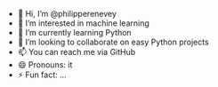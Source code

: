 - 👋 Hi, I’m @philipperenevey
- 👀 I’m interested in machine learning
- 🌱 I’m currently learning Python
- 💞️ I’m looking to collaborate on easy Python projects
- 📫 You can reach me via GitHub
- 😄 Pronouns: it
- ⚡ Fun fact: ...

<!---
philipperenevey/philipperenevey is a ✨ special ✨ repository because its `README.md` (this file) appears on your GitHub profile.
You can click the Preview link to take a look at your changes.
--->
